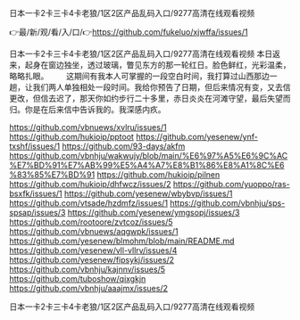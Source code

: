 日本一卡2卡三卡4卡老狼/1区2区产品乱码入口/9277高清在线观看视频

👉最/新/观/看/入/口/👉https://github.com/fukeluo/xjwffa/issues/1

日本一卡2卡三卡4卡老狼/1区2区产品乱码入口/9277高清在线观看视频	本日返来，起身在窗边独坐，透过玻璃，瞥见东方的那一轮红日。脸色鲜红，光彩温柔，略略扎眼。
　　这期间有我本人可掌握的一段空白时间，我打算过山西那边一趟，让我们两人单独相处一段时间。我给你预告了日期，但后来情况有变，又去信更改，但信去迟了，那天你如约步行二十多里，赤日炎炎在河滩守望，最后失望而归。你是在后来信中告诉我的。我深感内疚。


https://github.com/vbnuews/xvlru/issues/1
https://github.com/hukioip/pptoot
https://github.com/yesenew/ynf-txshf/issues/1
https://github.com/93-days/akfm
https://github.com/vbnhju/wakwujy/blob/main/%E6%97%A5%E6%9C%AC%E7%BD%91%E7%AB%99%E5%A4%A7%E8%B1%86%E8%A1%8C%E6%83%85%E7%BD%91
https://github.com/hukioip/pilnen
https://github.com/hukioip/dhfwcz/issues/2
https://github.com/yuoppo/ras-bsxfk/issues/1
https://github.com/yesenew/wbybvp/issues/1
https://github.com/vtsade/hzdmfz/issues/1
https://github.com/vbnhju/sps-spsap/issues/3
https://github.com/yesenew/ymgsopj/issues/3
https://github.com/rootoore/zvtcoz/issues/5
https://github.com/vbnuews/aqgwpk/issues/1
https://github.com/yesenew/blmohm/blob/main/README.md
https://github.com/yesenew/vll-vllrv/issues/4
https://github.com/yesenew/fipsykj/issues/2
https://github.com/vbnhju/kajnnv/issues/5
https://github.com/tuboshow/qixgkjn
https://github.com/vbnhju/aaajmx/issues/2

日本一卡2卡三卡4卡老狼/1区2区产品乱码入口/9277高清在线观看视频
